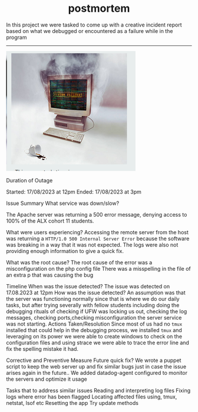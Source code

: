 <center><h1>postmortem</h1></center>

In this project we were tasked to come up with a creative incident report based on what we debugged or encountered as a failure while in the program

---

![Image](Screenshot%20from%202023-08-17%2012-29-06.png)

Duration of Outage

Started: 17/08/2023 at 12pm
Ended: 17/08/2023 at 3pm


Issue Summary
What service was down/slow?

The Apache server was returning a 500 error message, denying access to 100% of the ALX cohort 11 students.

What were users experiencing?
Accessing the remote server from the host was returning a `HTTP/1.0 500 Internal Server Error` because the software was breaking in a way that it was not expected. The logs were also not providing enough information to give a quick fix.

What was the root cause?
The root cause of the error was a misconfiguration on the php config file 
There was a misspelling in the file of an extra p that was causing the bug

Timeline
When was the issue detected?
The issue was detected on 17.08.2023 at 12pm
How was the issue detected?
An assumption was that the server was functioning normally since that is where we do our daily tasks, but after trying severally with fellow students including doing the debugging rituals of checking if UFW was locking us out, checking the log messages, checking ports,checking misconfiguration the server service was not starting.
Actions Taken/Resolution
Since most of us had no `tmux` installed that could help in the debugging process, we installed `tmux` and leveraging on its power we were able to create windows to check on the configuration files and using strace we were able to trace the error line and fix the spelling mistake it had. 

Corrective and Preventive Measure
Future quick fix?
We wrote a puppet script to keep the web server up and fix similar bugs just in case the issue arises again in the future..
We added datadog-agent configured to monitor the servers and optimize it usage

Tasks that to address similar issues
Reading and interpreting log files
Fixing logs where error has been flagged
Locating affected files using, tmux, netstat, lsof etc
Resetting the app
Try update methods

